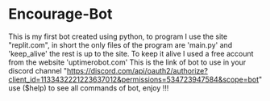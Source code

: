 # Encourage-Bot
This is my first bot created using python, to program I use the site "replit.com", in short the only files of the program are 'main.py' and 'keep_alive' the rest is up to the site.
To keep it alive I used a free account from the website 'uptimerobot.com'
This is the link of bot to use in your discord channel "https://discord.com/api/oauth2/authorize?client_id=1133432221223637012&permissions=534723947584&scope=bot" use ($help) to see all commands of bot, enjoy !!!
